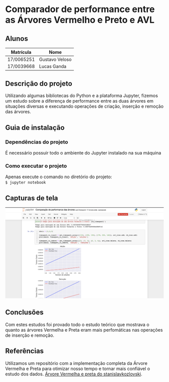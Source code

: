 # Comparador de performance entre as Árvores Vermelho e Preto e AVL

## Alunos  
| Matrícula | Nome |  
|-----------------------|---------------------|  
| 17/0065251 | Gustavo Veloso |  
| 17/0039668 | Lucas Ganda |  
## Descrição do projeto
Utilizando algumas bibliotecas do Python e a plataforma Jupyter, fizemos um estudo sobre a diferença de performance entre as duas árvores em situações diversas e executando operações de criação, inserção e remoção das árvores.
## Guia de instalação
### Dependências do projeto
É necessário possuir todo o ambiente do Jupyter instalado na sua máquina
### Como executar o projeto
Apenas execute o comando no diretório do projeto:<br>
`$ jupyter notebook`
## Capturas de tela
![Print de tela](assets/img/print1.png)  
## Conclusões
Com estes estudos foi provado todo o estudo teórico que mostrava o quanto as árvores Vermelha e Preta eram mais perfomáticas nas operações de inserção e remoção.
## Referências
Utilizamos um repositório com a implementação completa da Árvore Vermelha e Preta para otimizar nosso tempo e tornar mais confiável o estudo dos dados. [Árvore Vermelha e preta do stanislavkozlovski](https://github.com/stanislavkozlovski/Red-Black-Tree).
